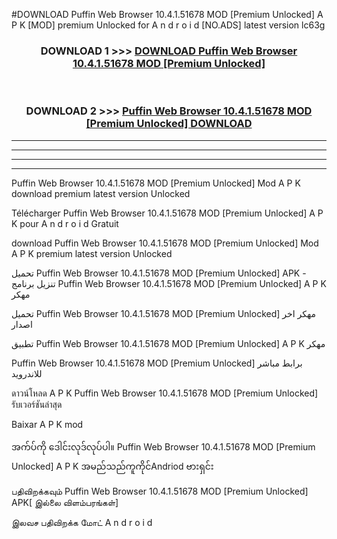 #DOWNLOAD Puffin Web Browser 10.4.1.51678 MOD [Premium Unlocked] A P K [MOD] premium Unlocked for A n d r o i d [NO.ADS] latest version lc63g



<div align="center">

<h3>DOWNLOAD 1 >>> <a href="https://teeasianyam.web.app?sq=Puffin Web Browser 10.4.1.51678 MOD [Premium Unlocked]">DOWNLOAD Puffin Web Browser 10.4.1.51678 MOD [Premium Unlocked] </a></h3><br>

<h3>DOWNLOAD 2 >>> <a href="https://teeasianyam.web.app?sq=Puffin Web Browser 10.4.1.51678 MOD [Premium Unlocked] ">Puffin Web Browser 10.4.1.51678 MOD [Premium Unlocked]  DOWNLOAD </a></h3>

</div>


----------------------------------------------------------

----------------------------------------------------------

----------------------------------------------------------

----------------------------------------------------------


Puffin Web Browser 10.4.1.51678 MOD [Premium Unlocked]  Mod A P K download premium latest version Unlocked

Télécharger Puffin Web Browser 10.4.1.51678 MOD [Premium Unlocked]  A P K pour A n d r o i d Gratuit

download Puffin Web Browser 10.4.1.51678 MOD [Premium Unlocked]  Mod A P K premium latest version Unlocked

تحميل Puffin Web Browser 10.4.1.51678 MOD [Premium Unlocked]  APK - تنزيل برنامج Puffin Web Browser 10.4.1.51678 MOD [Premium Unlocked]  A P K مهكر

تحميل Puffin Web Browser 10.4.1.51678 MOD [Premium Unlocked]  مهكر اخر اصدار

تطبيق Puffin Web Browser 10.4.1.51678 MOD [Premium Unlocked]  A P K مهكر

Puffin Web Browser 10.4.1.51678 MOD [Premium Unlocked]  برابط مباشر للاندرويد

ดาวน์โหลด A P K Puffin Web Browser 10.4.1.51678 MOD [Premium Unlocked]  รับเวอร์ชันล่าสุด

Baixar A P K mod

အက်ပ်ကို ဒေါင်းလုဒ်လုပ်ပါ။ Puffin Web Browser 10.4.1.51678 MOD [Premium Unlocked]  A P K အမည်သည်ကူကိုင်Andriod ဗားရှင်း

பதிவிறக்கவும் Puffin Web Browser 10.4.1.51678 MOD [Premium Unlocked]  APK[ இல்லை விளம்பரங்கள்] 
 
இலவச பதிவிறக்க மோட் A n d r o i d



